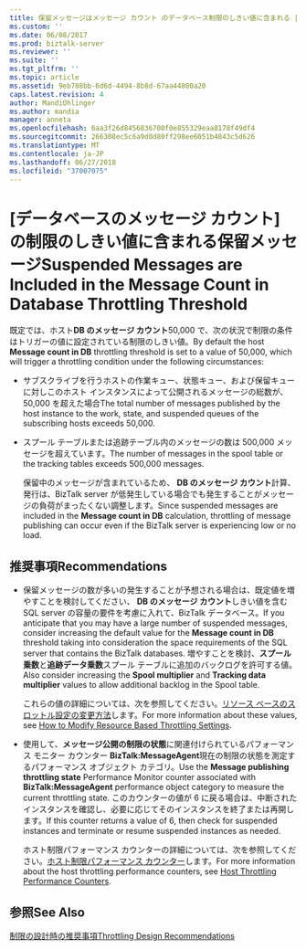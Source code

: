```yaml
---
title: 保留メッセージはメッセージ カウント のデータベース制限のしきい値に含まれる |Microsoft Docs
ms.custom: ''
ms.date: 06/08/2017
ms.prod: biztalk-server
ms.reviewer: ''
ms.suite: ''
ms.tgt_pltfrm: ''
ms.topic: article
ms.assetid: 9eb708bb-6d6d-4494-8b8d-67aa44800a20
caps.latest.revision: 4
author: MandiOhlinger
ms.author: mandia
manager: anneta
ms.openlocfilehash: 6aa3f26d8456836700f0e855329eaa8178f49df4
ms.sourcegitcommit: 266308ec5c6a9d8d80ff298ee6051b4843c5d626
ms.translationtype: MT
ms.contentlocale: ja-JP
ms.lasthandoff: 06/27/2018
ms.locfileid: "37007075"
---
```

# <a name="suspended-messages-are-included-in-the-message-count-in-database-throttling-threshold"></a><span data-ttu-id="b70a5-102">[データベースのメッセージ カウント] の制限のしきい値に含まれる保留メッセージ</span><span class="sxs-lookup"><span data-stu-id="b70a5-102">Suspended Messages are Included in the Message Count in Database Throttling Threshold</span></span>
<span data-ttu-id="b70a5-103">既定では、ホスト**DB のメッセージ カウント**50,000 で、次の状況で制限の条件はトリガーの値に設定されている制限のしきい値。</span><span class="sxs-lookup"><span data-stu-id="b70a5-103">By default the host **Message count in DB** throttling threshold is set to a value of 50,000, which will trigger a throttling condition under the following circumstances:</span></span>  
  
- <span data-ttu-id="b70a5-104">サブスクライブを行うホストの作業キュー、状態キュー、および保留キューに対しこのホスト インスタンスによって公開されるメッセージの総数が、50,000 を超えた場合</span><span class="sxs-lookup"><span data-stu-id="b70a5-104">The total number of messages published by the host instance to the work, state, and suspended queues of the subscribing hosts exceeds 50,000.</span></span>  
  
- <span data-ttu-id="b70a5-105">スプール テーブルまたは追跡テーブル内のメッセージの数は 500,000 メッセージを超えています。</span><span class="sxs-lookup"><span data-stu-id="b70a5-105">The number of messages in the spool table or the tracking tables exceeds 500,000 messages.</span></span>  
  
  <span data-ttu-id="b70a5-106">保留中のメッセージが含まれているため、 **DB のメッセージ カウント**計算、発行は、BizTalk server が低発生している場合でも発生することがメッセージの負荷がまったくない調整します。</span><span class="sxs-lookup"><span data-stu-id="b70a5-106">Since suspended messages are included in the **Message count in DB** calculation, throttling of message publishing can occur even if the BizTalk server is experiencing low or no load.</span></span>  
  
## <a name="recommendations"></a><span data-ttu-id="b70a5-107">推奨事項</span><span class="sxs-lookup"><span data-stu-id="b70a5-107">Recommendations</span></span>  
  
-   <span data-ttu-id="b70a5-108">保留メッセージの数が多いの発生することが予想される場合は、既定値を増やすことを検討してください、 **DB のメッセージ カウント**しきい値を含む SQL server の容量の要件を考慮に入れて、BizTalk データベース。</span><span class="sxs-lookup"><span data-stu-id="b70a5-108">If you anticipate that you may have a large number of suspended messages, consider increasing the default value for the **Message count in DB** threshold taking into consideration the space requirements of the SQL server that contains the BizTalk databases.</span></span> <span data-ttu-id="b70a5-109">増やすことを検討、**スプール乗数**と**追跡データ乗数**スプール テーブルに追加のバックログを許可する値。</span><span class="sxs-lookup"><span data-stu-id="b70a5-109">Also consider increasing the **Spool multiplier** and **Tracking data multiplier** values to allow additional backlog in the Spool table.</span></span>  
  
     <span data-ttu-id="b70a5-110">これらの値の詳細については、次を参照してください。[リソース ベースのスロットル設定の変更方法](../core/how-to-modify-resource-based-throttling-settings.md)します。</span><span class="sxs-lookup"><span data-stu-id="b70a5-110">For more information about these values, see [How to Modify Resource Based Throttling Settings](../core/how-to-modify-resource-based-throttling-settings.md).</span></span>  
  
-   <span data-ttu-id="b70a5-111">使用して、**メッセージ公開の制限の状態**に関連付けられているパフォーマンス モニター カウンター **BizTalk:MessageAgent**現在の制限の状態を測定するパフォーマンス オブジェクト カテゴリ。</span><span class="sxs-lookup"><span data-stu-id="b70a5-111">Use the **Message publishing throttling state** Performance Monitor counter associated with **BizTalk:MessageAgent** performance object category to measure the current throttling state.</span></span> <span data-ttu-id="b70a5-112">このカウンターの値が 6 に戻る場合は、中断されたインスタンスを確認し、必要に応じてそのインスタンスを終了または再開します。</span><span class="sxs-lookup"><span data-stu-id="b70a5-112">If this counter returns a value of 6, then check for suspended instances and terminate or resume suspended instances as needed.</span></span>  
  
     <span data-ttu-id="b70a5-113">ホスト制限パフォーマンス カウンターの詳細については、次を参照してください。[ホスト制限パフォーマンス カウンター](../core/host-throttling-performance-counters.md)します。</span><span class="sxs-lookup"><span data-stu-id="b70a5-113">For more information about the host throttling performance counters, see [Host Throttling Performance Counters](../core/host-throttling-performance-counters.md).</span></span>  
  
## <a name="see-also"></a><span data-ttu-id="b70a5-114">参照</span><span class="sxs-lookup"><span data-stu-id="b70a5-114">See Also</span></span>  
 [<span data-ttu-id="b70a5-115">制限の設計時の推奨事項</span><span class="sxs-lookup"><span data-stu-id="b70a5-115">Throttling Design Recommendations</span></span>](../core/throttling-design-recommendations.md)